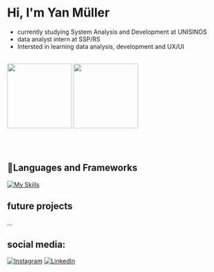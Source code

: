 <h1>Hi, I'm Yan Müller</h1>
<ul>
    <li>currently studying System Analysis and Development at UNISINOS</li>
    <li>data analyst intern at SSP/RS</li>
    <li>Intersted in learning data analysis, development and UX/UI</li>
</ul>
<br/>
<div style="height: 200px;">
    <img src="https://github-readme-stats.vercel.app/api?username=yanmullerwk&show_icons=true&rank_icon=github&theme=prussian&locale=pt-br&hide=contribs&include_all_commits=true&bg_color=00000000"style="height: 150px;">
    <img src="https://github-readme-stats.vercel.app/api/top-langs/?username=yanmullerwk&theme=prussian&locale=pt-br&layout=donut&bg_color=00000000" style="height: 150px;">
</div>

<h2>📃Languages and Frameworks</h2>

[![My Skills](https://skillicons.dev/icons?i=php,laravel,mysql,java,spring,py,ts,js,html,css,nodejs)](https://skillicons.dev)

<h2>future projects</h2>
...
<br/>

<h2>social media:</h2>

[![Instagram](https://img.shields.io/badge/Instagram-%23E4405F.svg?style=for-the-badge&logo=Instagram&logoColor=white)](https://instagram.com/yanm.jpg)
[![LinkedIn](https://img.shields.io/badge/linkedin-%230077B5.svg?style=for-the-badge&logo=linkedin&logoColor=white)](https://linkedin.com/in/yan-muller-ym)
